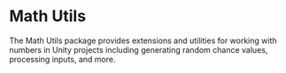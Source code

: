 # Math Utils

The Math Utils package provides extensions and utilities for working with numbers in Unity projects including generating random chance values, processing inputs, and more.
